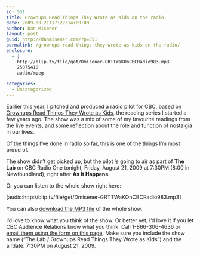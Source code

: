 ```yaml
---
id: 551
title: Grownups Read Things They Wrote as Kids on the radio
date: 2009-08-21T17:22:14+00:00
author: Dan Misener
layout: post
guid: http://danmisener.com/?p=551
permalink: /grownups-read-things-they-wrote-as-kids-on-the-radio/
enclosure:
  - |
    http://blip.tv/file/get/Dmisener-GRTTWaKOnCBCRadio983.mp3
    25075418
    audio/mpeg
    
categories:
  - Uncategorized
---
```

Earlier this year, I pitched and produced a radio pilot for CBC, based on [Grownups Read Things They Wrote as Kids](http://grownupsreadthingstheywroteaskids.com), the reading series I started a few years ago. The show was a mix of some of my favourite readings from the live events, and some reflection about the role and function of nostalgia in our lives.

Of the things I&#8217;ve done in radio so far, this is one of the things I&#8217;m most proud of.

<div>
  <p>
    The show didn’t get picked up, but the pilot <em>is </em>going to air as part of <strong>The Lab</strong> on CBC Radio One tonight, Friday, August 21, 2009 at 7:30PM (8:00 in Newfoundland), right after <strong>As It Happens</strong>.
  </p>
  
  <p>
    Or you can listen to the whole show right here:
  </p> [audio:http://blip.tv/file/get/Dmisener-GRTTWaKOnCBCRadio983.mp3] 
  
  <p>
    You can also <a href="http://blip.tv/file/get/Dmisener-GRTTWaKOnCBCRadio983.mp3">download the MP3 file</a> of the whole show.
  </p>
  
  <p>
    I&#8217;d love to know what you think of the show. Or better yet, I&#8217;d love it if you let CBC Audience Relations know what you think. Call 1-866-306-4636 or <a href="http://www.cbc.ca/contact/">email them using the form on this page</a>. Make sure you include the show name (&#8220;The Lab / Grownups Read Things They Wrote as Kids”) and the airdate: 7:30PM on August 21, 2009.</div>